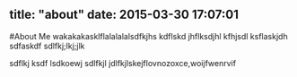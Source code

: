 title: "about"
date: 2015-03-30 17:07:01
---

#About Me
wakakakasklflalalalalsdfkjhs kdflskd jhflksdjhl kfhjsdl 
ksflaskjdh
sdfaskdf
sdlfkj;lkj;jlk

sdflkj ksdf
lsdkoewj sdlfkjl jdlfkjlskejflovnozoxce,woijfwenrvif
